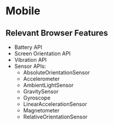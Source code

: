 # Mobile

## Relevant Browser Features

- Battery API
- Screen Orientation API
- Vibration API
- Sensor APIs:
  - AbsoluteOrientationSensor
  - Accelerometer
  - AmbientLightSensor
  - GravitySensor
  - Gyroscope
  - LinearAccelerationSensor
  - Magnetometer
  - RelativeOrientationSensor
